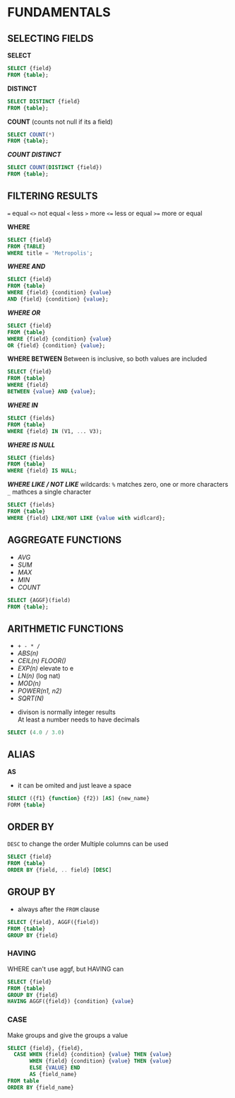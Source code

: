 # FUNDAMENTALS


## SELECTING FIELDS

**SELECT**
```sql
SELECT {field} 
FROM {table};
```

**DISTINCT**
```sql
SELECT DISTINCT {field} 
FROM {table};
```

**COUNT** 
(counts not null if its a field)
```sql
SELECT COUNT(*) 
FROM {table};
```

***COUNT DISTINCT***
```sql
SELECT COUNT(DISTINCT {field}) 
FROM {table};
```


## FILTERING RESULTS

`=`   equal
`<>`  not equal
`<`   less
`>`   more
`<=`  less or equal
`>=`  more or equal

**WHERE**
```sql
SELECT {field} 
FROM {TABLE}
WHERE title = 'Metropolis';
```

***WHERE AND***
```sql
SELECT {field}
FROM {table}
WHERE {field} {condition} {value}
AND {field} {condition} {value};
```

***WHERE OR***
```sql
SELECT {field}
FROM {table}
WHERE {field} {condition} {value}
OR {field} {condition} {value};
```

**WHERE BETWEEN**
Between is inclusive, so both values are included
```sql
SELECT {field}
FROM {table}
WHERE {field} 
BETWEEN {value} AND {value};
```

***WHERE IN***
```sql
SELECT {fields}
FROM {table}
WHERE {field} IN (V1, ... V3);
```

***WHERE IS NULL***
```sql
SELECT {fields}
FROM {table}
WHERE {field} IS NULL;
```

***WHERE LIKE / NOT LIKE***
wildcards:
`%` matches zero, one or more characters
`_` mathces a single character

```sql
SELECT {fields}
FROM {table}
WHERE {field} LIKE/NOT LIKE {value with widlcard};
```


## AGGREGATE FUNCTIONS

- *AVG*
- *SUM*
- *MAX*
- *MIN*
- *COUNT*

```sql
SELECT {AGGF}(field)
FROM {table};
```
  
  
## ARITHMETIC FUNCTIONS

- `+ - * /`
- *ABS(n)*
- *CEIL(n) FLOOR()*
- *EXP(n)* elevate to e
- *LN(n)* (log nat)
- *MOD(n)*
- *POWER(n1, n2)* 
- *SQRT(N)*


* divison is normally integer results  
At least a number needs to have decimals
```sql
SELECT (4.0 / 3.0)
```
  
  
## ALIAS

**AS** 
* it can be omited and just leave a space
```sql
SELECT ({f1} {function} {f2}) [AS] {new_name}
FORM {table}
```
  
    
## ORDER BY
`DESC` to change the order
Multiple columns can be used 
```sql
SELECT {field} 
FROM {table}
ORDER BY {field, .. field} [DESC]
```
  
    
## GROUP BY
* always after the `FROM` clause
```sql
SELECT {field}, AGGF({field})
FROM {table}
GROUP BY {field}
```
  
  
### HAVING
WHERE can't use aggf, but HAVING can
```sql
SELECT {field}
FROM {table}
GROUP BY {field}
HAVING AGGF({field}) {condition} {value}
```

### CASE 
Make groups and give the groups a value
```sql
SELECT {field}, {field},
  CASE WHEN {field} {condition} {value} THEN {value}
       WHEN {field} {condition} {value} THEN {value}
       ELSE {VALUE} END
       AS {field_name}
FROM table
ORDER BY {field_name}
```

 






 
